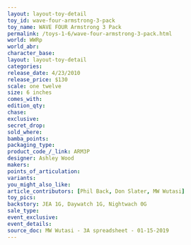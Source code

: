 ```yaml
---
layout: layout-toy-detail 
toy_id: wave-four-armstrong-3-pack
toy_name: WAVE FOUR Armstrong 3 Pack
permalink: /toys-1-6/wave-four-armstrong-3-pack.html
world: WWRp
world_abr: 
character_base: 
layout: layout-toy-detail
categories: 
release_date: 4/23/2010
release_price: $130 
scale: one twelve
size: 6 inches
comes_with: 
edition_qty: 
chase: 
exclusive: 
secret_drop: 
sold_where: 
bamba_points: 
packaging_type: 
product_code_/_link: ARM3P
designer: Ashley Wood
makers: 
points_of_articulation: 
variants: 
you_might_also_like: 
article_contributors: [Phil Back, Don Slater, MW Wutasi]
toy_pics: 
backstory: JEA 1G, Daywatch 1G, Nightwach 0G
sale_type: 
event_exclusive: 
event_details: 
source_doc: MW Wutasi - 3A spreadsheet - 01-15-2019
---
```

